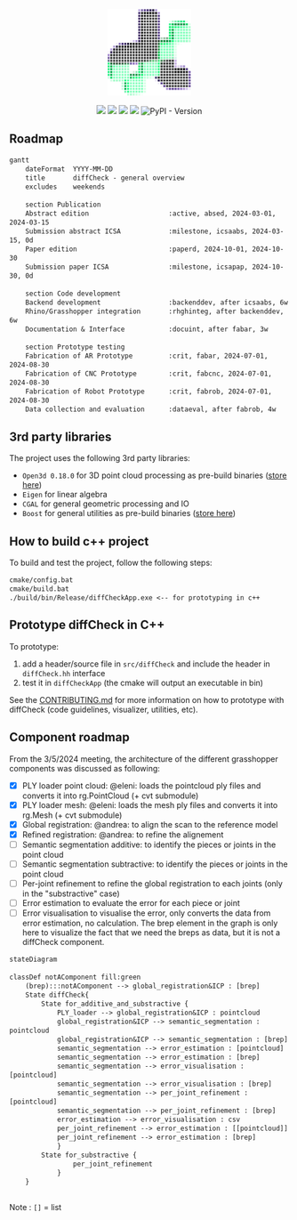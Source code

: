 <p align="center">
    <img src="./logo.png" width="150">
</p>
<p align="center">
    <img src="https://github.com/diffCheckOrg/diffCheck/actions/workflows/cpp-build.yml/badge.svg">
    <img src="https://github.com/diffCheckOrg/diffCheck/actions/workflows/test-pass.yml/badge.svg">
    <img src="https://github.com/diffCheckOrg/diffCheck/actions/workflows/gh-build.yml/badge.svg">
    <img src="https://github.com/diffCheckOrg/diffCheck/actions/workflows/pypi-build.yml/badge.svg">
    <img alt="PyPI - Version" src="https://img.shields.io/pypi/v/diffCheck?style=flat&logo=pypi&logoColor=white&color=blue">
</p>


## Roadmap

```mermaid
gantt
    dateFormat  YYYY-MM-DD
    title       diffCheck - general overview
    excludes    weekends

    section Publication
    Abstract edition                    :active, absed, 2024-03-01, 2024-03-15
    Submission abstract ICSA            :milestone, icsaabs, 2024-03-15, 0d
    Paper edition                       :paperd, 2024-10-01, 2024-10-30
    Submission paper ICSA               :milestone, icsapap, 2024-10-30, 0d

    section Code development
    Backend development                 :backenddev, after icsaabs, 6w
    Rhino/Grasshopper integration       :rhghinteg, after backenddev, 6w
    Documentation & Interface           :docuint, after fabar, 3w

    section Prototype testing
    Fabrication of AR Prototype         :crit, fabar, 2024-07-01, 2024-08-30
    Fabrication of CNC Prototype        :crit, fabcnc, 2024-07-01, 2024-08-30
    Fabrication of Robot Prototype      :crit, fabrob, 2024-07-01, 2024-08-30
    Data collection and evaluation      :dataeval, after fabrob, 4w
```


## 3rd party libraries

The project uses the following 3rd party libraries:
- `Open3d 0.18.0` for 3D point cloud processing as pre-build binaries ([store here](https://github.com/diffCheckOrg/submodule-open3d.git))
- `Eigen` for linear algebra
- `CGAL` for general geometric processing and IO
- `Boost` for general utilities as pre-build binaries ([store here](https://github.com/diffCheckOrg/submodule-boost.git))

## How to build c++ project
To build and test the project, follow the following steps:

```terminal
cmake/config.bat
cmake/build.bat
./build/bin/Release/diffCheckApp.exe <-- for prototyping in c++
```

## Prototype diffCheck in C++
To prototype:
1) add a header/source file in `src/diffCheck` and include the header in `diffCheck.hh` interface
2) test it in `diffCheckApp` (the cmake will output an executable in bin)

See the [CONTRIBUTING.md](https://github.com/diffCheckOrg/diffCheck/blob/main/CONTRIBUTING.md) for more information on how to prototype with diffCheck (code guidelines, visualizer, utilities, etc).

## Component roadmap
From the 3/5/2024 meeting, the architecture of the different grasshopper components was discussed as following:
- [x] PLY loader point cloud: @eleni: loads the pointcloud ply files and converts it into rg.PointCloud (+ cvt submodule)
- [x] PLY loader mesh: @eleni: loads the mesh ply files and converts it into rg.Mesh (+ cvt submodule)
- [x] Global registration: @andrea: to align the scan to the reference model
- [x] Refined registration: @andrea: to refine the alignement
- [ ] Semantic segmentation additive: to identify the pieces or joints in the point cloud
- [ ] Semantic segmentation subtractive: to identify the pieces or joints in the point cloud
- [ ] Per-joint refinement to refine the global registration to each joints (only in the "substractive" case)
- [ ] Error estimation to evaluate the error for each piece or joint
- [ ] Error visualisation to visualise the error, only converts the data from error estimation, no calculation.
The brep element in the graph is only here to visualize the fact that we need the breps as data, but it is not a diffCheck component.

```mermaid
stateDiagram

classDef notAComponent fill:green
    (brep):::notAComponent --> global_registration&ICP : [brep]
    State diffCheck{
        State for_additive_and_substractive {
            PLY_loader --> global_registration&ICP : pointcloud
            global_registration&ICP --> semantic_segmentation : pointcloud
            global_registration&ICP --> semantic_segmentation : [brep]
            semantic_segmentation --> error_estimation : [pointcloud]
            semantic_segmentation --> error_estimation : [brep]
            semantic_segmentation --> error_visualisation : [pointcloud]
            semantic_segmentation --> error_visualisation : [brep]
            semantic_segmentation --> per_joint_refinement : [pointcloud]
            semantic_segmentation --> per_joint_refinement : [brep]
            error_estimation --> error_visualisation : csv   
            per_joint_refinement --> error_estimation : [[pointcloud]]
            per_joint_refinement --> error_estimation : [brep]
            }
        State for_substractive {
                per_joint_refinement
            }
    }
    
```
Note : `[]` = list
